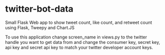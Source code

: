 # twitter-bot-data
Small Flask Web app to show tweet count, like count, and retweet count using Flask, Tweepy and Chart.JS

To use this application change screen_name in views.py to the twitter handle you want to get data from and change the consumer key, secret key, api key and secret api key to match your twitter developer account keys.
